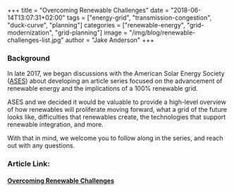 +++
title = "Overcoming Renewable Challenges"
date = "2018-06-14T13:07:31+02:00"
tags = ["energy-grid", "transmission-congestion", "duck-curve", "planning"]
categories = ["renewable-energy", "grid-modernization", "grid-planning"]
image = "/img/blog/renewable-challenges-list.jpg"
author = "Jake Anderson"
+++

### Background

In late 2017, we began discussions with the American Solar Energy Society ([ASES](https://www.ases.org/)) about developing an article series focused on the advancement of renewable energy and the implications of a 100% renewable grid.

ASES and we decided it would be valuable to provide a high-level overview of how renewables will proliferate moving forward, what a grid of the future looks like, difficulties that renewables create, the technologies that support renewable integration, and more. 

With that in mind, we welcome you to follow along in the series, and reach out with any questions.

### Article Link:

#### [Overcoming Renewable Challenges](http://www.omagdigital.com/publication/?i=508989&article_id=3126965&view=articleBrowser&ver=html5#{%22issue_id%22:508989,%22view%22:%22articleBrowser%22,%22article_id%22:%223126965%22})


